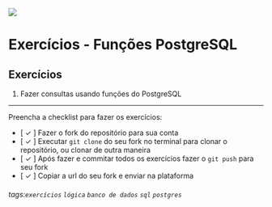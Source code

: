 ![](https://i.imgur.com/xG74tOh.png)

# Exercícios - Funções PostgreSQL

## Exercícios

1. Fazer consultas usando funções do PostgreSQL

---

Preencha a checklist para fazer os exercícios:

- [ ✓ ] Fazer o fork do repositório para sua conta
- [ ✓ ] Executar `git clone` do seu fork no terminal para clonar o repositório, ou clonar de outra maneira
- [ ✓ ] Após fazer e commitar todos os exercícios fazer o `git push` para seu fork
- [ ✓ ] Copiar a url do seu fork e enviar na plataforma

###### tags:`exercícios` `lógica` `banco de dados` `sql` `postgres`
